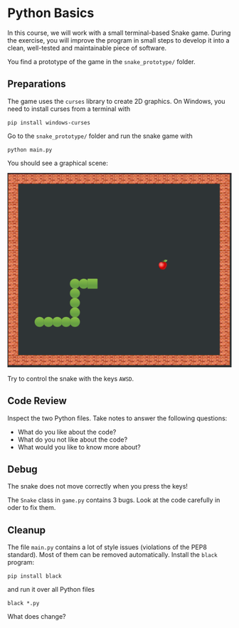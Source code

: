 
# Python Basics

In this course, we will work with a small terminal-based Snake game.
During the exercise, you will improve the program in small steps to develop it into
a clean, well-tested and maintainable piece of software.

You find a prototype of the game in the `snake_prototype/` folder.

## Preparations

The game uses the `curses` library to create 2D graphics.
On Windows, you need to install curses from a terminal with

    pip install windows-curses

Go to the `snake_prototype/` folder and run the snake game with

    python main.py
    
You should see a graphical scene:

![](snake.png)

Try to control the snake with the keys `AWSD`.

## Code Review

Inspect the two Python files.
Take notes to answer the following questions:

* What do you like about the code?
* What do you not like about the code?
* What would you like to know more about?

## Debug

The snake does not move correctly when you press the keys!

The `Snake` class in `game.py` contains 3 bugs.
Look at the code carefully in oder to fix them.

## Cleanup

The file `main.py` contains a lot of style issues (violations of the PEP8 standard).
Most of them can be removed automatically.
Install the `black` program:

    pip install black

and run it over all Python files

    black *.py

What does change?
